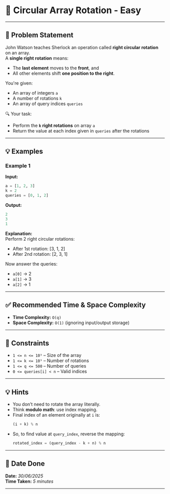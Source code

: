 # 🧮 Circular Array Rotation - Easy

---

## 📌 Problem Statement

John Watson teaches Sherlock an operation called **right circular rotation** on an array.  
A **single right rotation** means:
- The **last element** moves to the **front**, and
- All other elements shift **one position to the right**.

You're given:
- An array of integers `a`
- A number of rotations `k`
- An array of query indices `queries`

🔍 Your task:
- Perform the **`k` right rotations** on array `a`
- Return the value at each index given in `queries` after the rotations

---

## 💡 Examples

### Example 1

**Input:**
```python
a = [1, 2, 3]
k = 2
queries = [0, 1, 2]
```

**Output:**
```python
2
3
1
```

**Explanation:**  
Perform 2 right circular rotations:
- After 1st rotation: [3, 1, 2]  
- After 2nd rotation: [2, 3, 1]

Now answer the queries:
- `a[0]` → 2  
- `a[1]` → 3  
- `a[2]` → 1

---

## ✅ Recommended Time & Space Complexity

- **Time Complexity:** `O(q)`  
- **Space Complexity:** `O(1)` (ignoring input/output storage)

---

## 📎 Constraints

- `1 <= n <= 10⁵` – Size of the array  
- `1 <= k <= 10⁵` – Number of rotations  
- `1 <= q <= 500` – Number of queries  
- `0 <= queries[i] < n` – Valid indices  

---

## 💡 Hints

- You don’t need to rotate the array literally.
- Think **modulo math**: use index mapping.
- Final index of an element originally at `i` is:  
  ```python
  (i + k) % n
  ```
- So, to find value at `query_index`, reverse the mapping:
  ```python
  rotated_index = (query_index - k + n) % n
  ```

---

## 📅 Date Done

**Date:** *30/06/2025*  
**Time Taken:** *5 minutes*

---